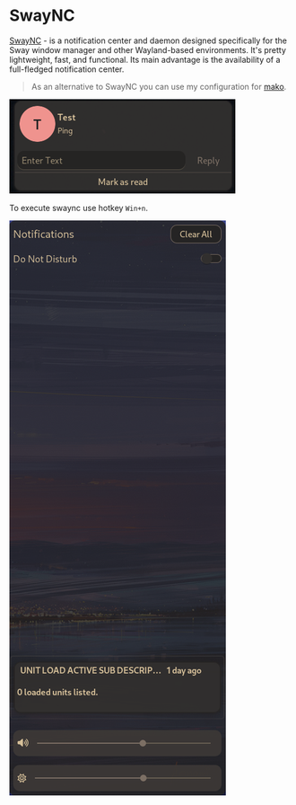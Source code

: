 # SwayNC

[SwayNC](https://github.com/ErikReider/SwayNotificationCenter/) - is a notification
center and daemon designed specifically for the Sway window manager and other
Wayland-based environments. It's pretty lightweight, fast, and functional. Its
main advantage is the availability of a full-fledged notification center.

> As an alternative to SwayNC you can use my configuration for
  [mako](https://github.com/CelticBoozer/dotfiles/tree/master/.config/mako/).

![SwayNC notification](notification.png "Notification example")

To execute swaync use hotkey `Win+n`.

![SwayNC notification-center](notification-center.png "Notification center")
